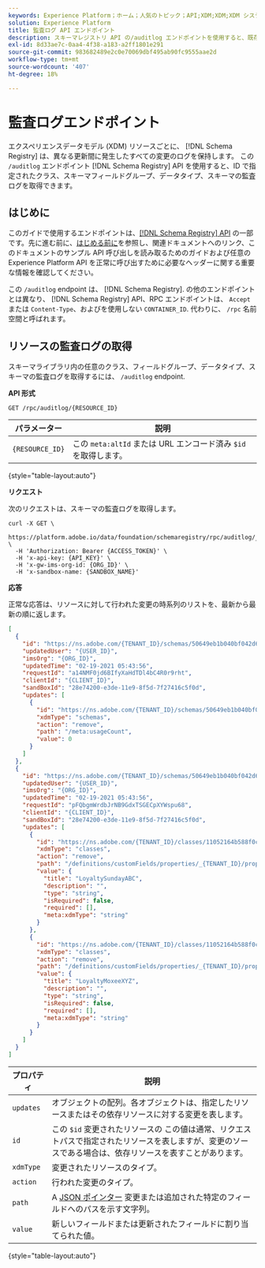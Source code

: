 ```yaml
---
keywords: Experience Platform；ホーム；人気のトピック；API;XDM;XDM;XDM システム；エクスペリエンスデータモデル；エクスペリエンスデータモデル；エクスペリエンスデータモデル；データモデル；データモデル；監査；監査ログ；changelog；変更ログ；rpc;
solution: Experience Platform
title: 監査ログ API エンドポイント
description: スキーマレジストリ API の/auditlog エンドポイントを使用すると、既存の XDM リソースに加えられた変更のリストを時系列で取得できます。
exl-id: 8d33ae7c-0aa4-4f38-a183-a2ff1801e291
source-git-commit: 983682489e2c0e70069dbf495ab90fc9555aae2d
workflow-type: tm+mt
source-wordcount: '407'
ht-degree: 18%

---
```


# 監査ログエンドポイント

エクスペリエンスデータモデル (XDM) リソースごとに、 [!DNL Schema Registry] は、異なる更新間に発生したすべての変更のログを保持します。 この `/auditlog` エンドポイント [!DNL Schema Registry] API を使用すると、ID で指定されたクラス、スキーマフィールドグループ、データタイプ、スキーマの監査ログを取得できます。

## はじめに

このガイドで使用するエンドポイントは、[[!DNL Schema Registry]  API](https://www.adobe.io/experience-platform-apis/references/schema-registry/) の一部です。先に進む前に、[はじめる前に](./getting-started.md)を参照し、関連ドキュメントへのリンク、このドキュメントのサンプル API 呼び出しを読み取るためのガイドおよび任意の Experience Platform API を正常に呼び出すために必要なヘッダーに関する重要な情報を確認してください。

この `/auditlog` endpoint は、 [!DNL Schema Registry]. の他のエンドポイントとは異なり、 [!DNL Schema Registry] API、RPC エンドポイントは、 `Accept` または `Content-Type`、およびを使用しない `CONTAINER_ID`. 代わりに、 `/rpc` 名前空間と呼ばれます。

## リソースの監査ログの取得

スキーマライブラリ内の任意のクラス、フィールドグループ、データタイプ、スキーマの監査ログを取得するには、 `/auditlog` endpoint.

**API 形式**

```http
GET /rpc/auditlog/{RESOURCE_ID}
```

| パラメーター | 説明 |
| --- | --- |
| `{RESOURCE_ID}` | この `meta:altId` または URL エンコード済み `$id` を取得します。 |

{style=&quot;table-layout:auto&quot;}

**リクエスト**

次のリクエストは、スキーマの監査ログを取得します。

```shell
curl -X GET \
  https://platform.adobe.io/data/foundation/schemaregistry/rpc/auditlog/_{TENANT_ID}.schemas.50649eb1b040bf042d6400a0335901cd2a97d31a4eac4330 \
  -H 'Authorization: Bearer {ACCESS_TOKEN}' \
  -H 'x-api-key: {API_KEY}' \
  -H 'x-gw-ims-org-id: {ORG_ID}' \
  -H 'x-sandbox-name: {SANDBOX_NAME}'
```

**応答**

正常な応答は、リソースに対して行われた変更の時系列のリストを、最新から最新の順に返します。

```json
[
  {
    "id": "https://ns.adobe.com/{TENANT_ID}/schemas/50649eb1b040bf042d6400a0335901cd2a97d31a4eac4330",
    "updatedUser": "{USER_ID}",
    "imsOrg": "{ORG_ID}",
    "updatedTime": "02-19-2021 05:43:56",
    "requestId": "a14NMF0jd6BIfyXaHdTDl4bC4R0r9rht",
    "clientId": "{CLIENT_ID}",
    "sandBoxId": "28e74200-e3de-11e9-8f5d-7f27416c5f0d",
    "updates": [
      {
        "id": "https://ns.adobe.com/{TENANT_ID}/schemas/50649eb1b040bf042d6400a0335901cd2a97d31a4eac4330",
        "xdmType": "schemas",
        "action": "remove",
        "path": "/meta:usageCount",
        "value": 0
      }
    ]
  },
  {
    "id": "https://ns.adobe.com/{TENANT_ID}/schemas/50649eb1b040bf042d6400a0335901cd2a97d31a4eac4330",
    "updatedUser": "{USER_ID}",
    "imsOrg": "{ORG_ID}",
    "updatedTime": "02-19-2021 05:43:56",
    "requestId": "pFQbgmWrdbJrNB9GdxTSGECpXYWspu68",
    "clientId": "{CLIENT_ID}",
    "sandBoxId": "28e74200-e3de-11e9-8f5d-7f27416c5f0d",
    "updates": [
      {
        "id": "https://ns.adobe.com/{TENANT_ID}/classes/11052164b588f0c29584bf6ae1a6663a59aa65426c82389f",
        "xdmType": "classes",
        "action": "remove",
        "path": "/definitions/customFields/properties/_{TENANT_ID}/properties/loyaltySunday_ABC",
        "value": {
          "title": "LoyaltySundayABC",
          "description": "",
          "type": "string",
          "isRequired": false,
          "required": [],
          "meta:xdmType": "string"
        }
      },
      {
        "id": "https://ns.adobe.com/{TENANT_ID}/classes/11052164b588f0c29584bf6ae1a6663a59aa65426c82389f",
        "xdmType": "classes",
        "action": "remove",
        "path": "/definitions/customFields/properties/_{TENANT_ID}/properties/loyaltyMoxee_XYZ",
        "value": {
          "title": "LoyaltyMoxeeXYZ",
          "description": "",
          "type": "string",
          "isRequired": false,
          "required": [],
          "meta:xdmType": "string"
        }
      }
    ]
  }
]
```

| プロパティ | 説明 |
| --- | --- |
| `updates` | オブジェクトの配列。各オブジェクトは、指定したリソースまたはその依存リソースに対する変更を表します。 |
| `id` | この `$id` 変更されたリソースの この値は通常、リクエストパスで指定されたリソースを表しますが、変更のソースである場合は、依存リソースを表すことがあります。 |
| `xdmType` | 変更されたリソースのタイプ。 |
| `action` | 行われた変更のタイプ。 |
| `path` | A [JSON ポインター](../../landing/api-fundamentals.md#json-pointer) 変更または追加された特定のフィールドへのパスを示す文字列。 |
| `value` | 新しいフィールドまたは更新されたフィールドに割り当てられた値。 |

{style=&quot;table-layout:auto&quot;}

